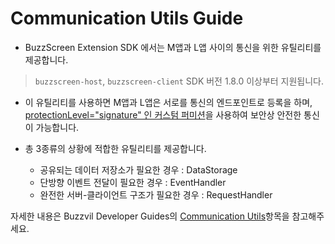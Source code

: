 # Communication Utils Guide
- BuzzScreen Extension SDK 에서는 M앱과 L앱 사이의 통신을 위한 유틸리티를 제공합니다.
> `buzzscreen-host`, `buzzscreen-client` SDK 버전 1.8.0 이상부터 지원됩니다.

- 이 유틸리티를 사용하면 M앱과 L앱은 서로를 통신의 엔드포인트로 등록을 하며, [protectionLevel="signature" 인 커스텀 퍼미션](https://developer.android.com/guide/topics/manifest/permission-element.html#plevel)을 사용하여 보안상 안전한 통신이 가능합니다.
- 총 3종류의 상황에 적합한 유틸리티를 제공합니다.

    - 공유되는 데이터 저장소가 필요한 경우 : DataStorage
    - 단방향 이벤트 전달이 필요한 경우 : EventHandler
    - 완전한 서버-클라이언트 구조가 필요한 경우 : RequestHandler

자세한 내용은 Buzzvil Developer Guides의 [Communication Utils](https://buzzvil.atlassian.net/wiki/spaces/BDG/pages/388202703/ver+1.8.x+BuzzScreen+Extension+SDK#Communication-Utils-Guide)항목을 참고해주세요.
